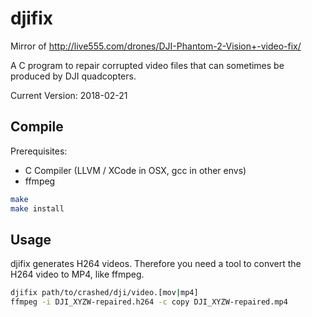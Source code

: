 # djifix

Mirror of http://live555.com/drones/DJI-Phantom-2-Vision+-video-fix/

A C program to repair corrupted video files that can sometimes be produced by DJI quadcopters.

Current Version: 2018-02-21
  
## Compile

Prerequisites:
* C Compiler (LLVM / XCode in OSX, gcc in other envs)
* ffmpeg

```bash
make
make install
```

## Usage
djifix generates H264 videos. Therefore you need a tool to convert the H264 video to MP4, like ffmpeg.

```bash
djifix path/to/crashed/dji/video.[mov|mp4]
ffmpeg -i DJI_XYZW-repaired.h264 -c copy DJI_XYZW-repaired.mp4
```


